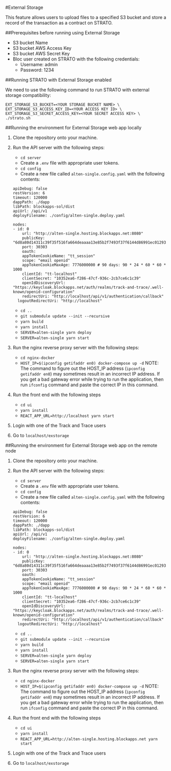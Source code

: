 #External Storage

This feature allows users to upload files to a specified S3 bucket and store a record of the transaction as a contract on STRATO.

##Prerequisites before running using External Storage

- S3 bucket Name
- S3 bucket AWS Access Key
- S3 bucket AWS Secret Key
- Bloc user created on STRATO with the following credentials:
  - Username: admin
  - Password: 1234

##Running STRATO with External Storage enabled

We need to use the following command to run STRATO with external storage compatibility:

```
EXT_STORAGE_S3_BUCKET=<YOUR STORAGE BUCKET NAME> \
EXT_STORAGE_S3_ACCESS_KEY_ID=<YOUR ACCESS KEY ID> \
EXT_STORAGE_S3_SECRET_ACCESS_KEY=<YOUR SECRET ACCESS KEY> \
./strato.sh
```

##Running the environment for External Storage web app locally

1. Clone the repository onto your machine.

2. Run the API server with the following steps:
   - `cd server`
   - Create a `.env` file with appropriate user tokens.
   - `cd config`
   - Create a new file called `alten-single.config.yaml` with the following contents:
    ```
    apiDebug: false
    restVersion: 6
    timeout: 120000
    dappPath: ./dapp
    libPath: blockapps-sol/dist
    apiUrl: /api/v1
    deployFilename: ./config/alten-single.deploy.yaml

    nodes:
    - id: 0
        url: "http://alten-single.hosting.blockapps.net:8080"
        publicKey: "6d8a80d14311c39f35f516fa664deaaaa13e85b2f7493f37f6144d86991ec012937307647bd3b9a82abe2974e1407241d54947bbb39763a4cac9f77166ad92a0"
        port: 30303
        oauth:
        appTokenCookieName: "tt_session"
        scope: "email openid"
        appTokenCookieMaxAge: 7776000000 # 90 days: 90 * 24 * 60 * 60 * 1000
        clientId: "tt-localhost"
        clientSecret: "10352ea6-f286-47cf-936c-2cb7ce6c1c39"
        openIdDiscoveryUrl: "https://keycloak.blockapps.net/auth/realms/track-and-trace/.well-known/openid-configuration"
        redirectUri: "http://localhost/api/v1/authentication/callback"
      logoutRedirectUri: "http://localhost"
    ```
   - `cd ..`
   - `git submodule update --init --recursive`
   - `yarn build`
   - `yarn install`
   - `SERVER=alten-single yarn deploy`
   - `SERVER=alten-single yarn start`
  
3. Run the nginx reverse proxy server with the following steps:
   - `cd nginx-docker`
   - `HOST_IP=$(ipconfig getifaddr en0) docker-compose up -d`
        NOTE: The command to figure out the HOST_IP address (`ipconfig getifaddr en0`) may sometimes result in an incorrect IP address. If you get a bad gateway error while trying to run the application, then run `ifconfig` command and paste the correct IP in this command.

4. Run the front end with the following steps
   - `cd ui`
   - `yarn install`
   - `REACT_APP_URL=http://localhost yarn start`

5. Login with one of the Track and Trace users

6. Go to `localhost/exstorage`


##Running the environment for External Storage web app on the remote node

1. Clone the repository onto your machine.

2. Run the API server with the following steps:
   - `cd server`
   - Create a `.env` file with appropriate user tokens.
   - `cd config`
   - Create a new file called `alten-single.config.yaml` with the following contents:
    ```
    apiDebug: false
    restVersion: 6
    timeout: 120000
    dappPath: ./dapp
    libPath: blockapps-sol/dist
    apiUrl: /api/v1
    deployFilename: ./config/alten-single.deploy.yaml

    nodes:
    - id: 0
        url: "http://alten-single.hosting.blockapps.net:8080"
        publicKey: "6d8a80d14311c39f35f516fa664deaaaa13e85b2f7493f37f6144d86991ec012937307647bd3b9a82abe2974e1407241d54947bbb39763a4cac9f77166ad92a0"
        port: 30303
        oauth:
        appTokenCookieName: "tt_session"
        scope: "email openid"
        appTokenCookieMaxAge: 7776000000 # 90 days: 90 * 24 * 60 * 60 * 1000
        clientId: "tt-localhost"
        clientSecret: "10352ea6-f286-47cf-936c-2cb7ce6c1c39"
        openIdDiscoveryUrl: "https://keycloak.blockapps.net/auth/realms/track-and-trace/.well-known/openid-configuration"
        redirectUri: "http://localhost/api/v1/authentication/callback"
      logoutRedirectUri: "http://localhost"
    ```
   - `cd ..`
   - `git submodule update --init --recursive`
   - `yarn build`
   - `yarn install`
   - `SERVER=alten-single yarn deploy`
   - `SERVER=alten-single yarn start`
  
3. Run the nginx reverse proxy server with the following steps:
   - `cd nginx-docker`
   - `HOST_IP=$(ipconfig getifaddr en0) docker-compose up -d`
        NOTE: The command to figure out the HOST_IP address (`ipconfig getifaddr en0`) may sometimes result in an incorrect IP address. If you get a bad gateway error while trying to run the application, then run `ifconfig` command and paste the correct IP in this command.

4. Run the front end with the following steps
   - `cd ui`
   - `yarn install`
   - `REACT_APP_URL=http://alten-single.hosting.blockapps.net yarn start`

5. Login with one of the Track and Trace users

6. Go to `localhost/exstorage`